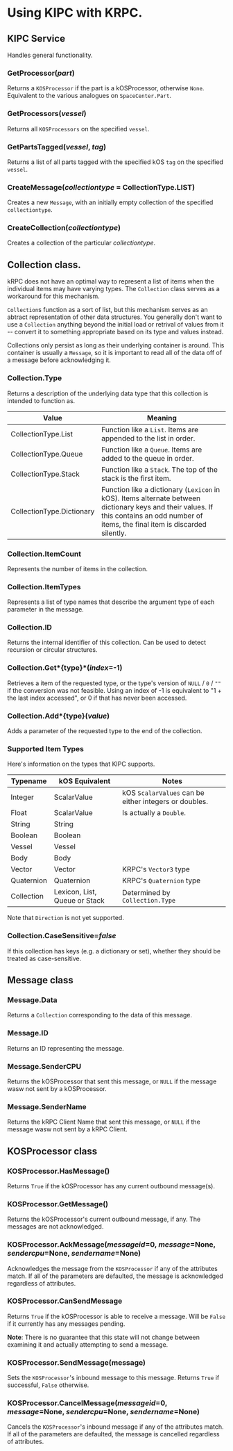 # Using KIPC with KRPC.

## KIPC Service
Handles general functionality.

### GetProcessor(*part*)
Returns a `KOSProcessor` if the part is a kOSProcessor, otherwise `None`.  Equivalent to the various analogues on 
`SpaceCenter.Part`.

### GetProcessors(*vessel*)
Returns all `KOSProcessors` on the specified `vessel`.

### GetPartsTagged(*vessel*, *tag*)
Returns a list of all parts tagged with the specified kOS `tag` on the specified `vessel`.

### CreateMessage(*collectiontype* = CollectionType.LIST)
Creates a new `Message`, with an initially empty collection of the specified `collectiontype`.

### CreateCollection(*collectiontype*)
Creates a collection of the particular *collectiontype*.

## Collection class.
kRPC does not have an optimal way to represent a list of items when the individual items may have varying types.  The
`Collection` class serves as a workaround for this mechanism.

`Collection`s function as a sort of list, but this mechanism serves as an abtract representation of other data 
structures.  You generally don't want to use a `Collection` anything beyond the initial load or retrival of values from
it -- convert it to something appropriate based on its type and values instead.

Collections only persist as long as their underlying container is around.  This container is usually a `Message`, so
it is important to read all of the data off of a message before acknowledging it.

### Collection.Type
Returns a description of the underlying data type that this collection is intended to function as. 

| Value                     | Meaning
| ------------------------- | -------
| CollectionType.List       | Function like a `List`.  Items are appended to the list in order.
| CollectionType.Queue      | Function like a `Queue`.  Items are added to the queue in order.
| CollectionType.Stack      | Function like a `Stack`.  The top of the stack is the first item.
| CollectionType.Dictionary | Function like a dictionary (`Lexicon` in kOS).  Items alternate between dictionary keys and their values.  If this contains an odd number of items, the final item is discarded silently.

### Collection.ItemCount
Represents the number of items in the collection.

### Collection.ItemTypes
Represents a list of type names that describe the argument type of each parameter in the message.

### Collection.ID
Returns the internal identifier of this collection.  Can be used to detect recursion or circular structures.

### Collection.Get*{type}*(*index*=-1)
Retrieves a item of the requested type, or the type's version of `NULL` / `0` / `""` if the conversion was
not feasible.  Using an index of -1 is equivalent to "1 + the last index accessed", or 0 if that has never been accessed.

### Collection.Add*{type}(*value*)
Adds a parameter of the requested type to the end of the collection.

### Supported Item Types
Here's information on the types that KIPC supports.

| Typename   | kOS Equivalent | Notes
| ---------- | -------------- | -----
| Integer    | ScalarValue    | kOS `ScalarValues` can be either integers or doubles.
| Float      | ScalarValue    | Is actually a `Double`.
| String     | String         | |
| Boolean    | Boolean        | |
| Vessel     | Vessel         | |
| Body       | Body           | |
| Vector     | Vector         | KRPC's `Vector3` type
| Quaternion | Quaternion     | KRPC's `Quaternion` type
| Collection | Lexicon, List, Queue or Stack | Determined by `Collection.Type`  

Note that `Direction` is not yet supported.

### Collection.CaseSensitive=*false*
If this collection has keys (e.g. a dictionary or set), whether they should be treated as case-sensitive.

## Message class

### Message.Data
Returns a `Collection` corresponding to the data of this message.

### Message.ID
Returns an ID representing the message.  

### Message.SenderCPU
Returns the kOSProcessor that sent this message, or `NULL` if the message wasw not sent by a kOSProcessor.

### Message.SenderName
Returns the kRPC Client Name that sent this message, or `NULL` if the message wasw not sent by a kRPC Client.

## KOSProcessor class

### KOSProcessor.HasMessage()
Returns `True` if the kOSProcessor has any current outbound message(s). 

### KOSProcessor.GetMessage()
Returns the kOSProcessor's current outbound message, if any.  The messages are not acknowledged. 

### KOSProcessor.AckMessage(*messageid*=0, *message*=None, *sendercpu*=None, *sendername*=None)
Acknowledges the message from the `KOSProcessor` if any of the attributes match.  If all of the parameters are 
defaulted, the message is acknowledged regardless of attributes.

### KOSProcessor.CanSendMessage
Returns `True` if the kOSProcessor is able to receive a message.  Will be `False` if it currently has any messages
pending.

 **Note**: There is no guarantee that this state will not change between examining it and actually attempting to send 
  a message.

### KOSProcessor.SendMessage(message)
Sets the `KOSProcessor`'s inbound message to this message.  Returns `True` if successful, `False` otherwise.

### KOSProcessor.CancelMessage(*messageid*=0, *message*=None, *sendercpu*=None, *sendername*=None)
Cancels the `KOSProcessor`'s inbound message if any of the attributes match.  If all of the parameters are 
defaulted, the message is cancelled regardless of attributes.

